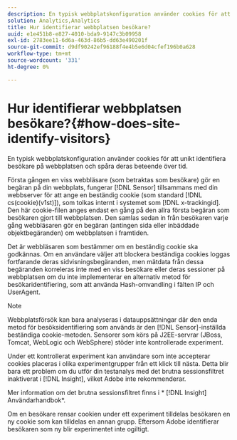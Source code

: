```yaml
---
description: En typisk webbplatskonfiguration använder cookies för att unikt identifiera besökare på webbplatsen och spåra deras beteende över tid.
solution: Analytics,Analytics
title: Hur identifierar webbplatsen besökare?
uuid: e1e451b8-e827-4010-bda9-9147c3b09958
exl-id: 2783ee11-6d6a-463d-86b5-dd63e490201f
source-git-commit: d9df90242ef96188f4e4b5e6d04cfef196b0a628
workflow-type: tm+mt
source-wordcount: '331'
ht-degree: 0%

---
```


# Hur identifierar webbplatsen besökare?{#how-does-site-identify-visitors}

En typisk webbplatskonfiguration använder cookies för att unikt identifiera besökare på webbplatsen och spåra deras beteende över tid.

Första gången en viss webbläsare (som betraktas som besökare) gör en begäran på din webbplats, fungerar [!DNL Sensor] tillsammans med din webbserver för att ange en beständig cookie (som standard [!DNL cs(cookie)(v1st)]), som tolkas internt i systemet som [!DNL x-trackingid]. Den här cookie-filen anges endast en gång på den allra första begäran som besökaren gjort till webbplatsen. Den samlas sedan in från besökaren varje gång webbläsaren gör en begäran (antingen sida eller inbäddade objektbegäranden) om webbplatsen i framtiden.

Det är webbläsaren som bestämmer om en beständig cookie ska godkännas. Om en användare väljer att blockera beständiga cookies loggas fortfarande deras sidvisningsbegäranden, men mätdata från dessa begäranden korreleras inte med en viss besökare eller deras sessioner på webbplatsen om du inte implementerar en alternativ metod för besökaridentifiering, som att använda Hash-omvandling i fälten IP och UserAgent.

>[!NOTE]
>
>Webbplatsförsök kan bara analyseras i datauppsättningar där den enda metod för besöksidentifiering som används är den [!DNL Sensor]-inställda beständiga cookie-metoden. Sensorer som körs på J2EE-servrar (JBoss, Tomcat, WebLogic och WebSphere) stöder inte kontrollerade experiment.

Under ett kontrollerat experiment kan användare som inte accepterar cookies placeras i olika experimentgrupper från ett klick till nästa. Detta blir bara ett problem om du utför din testanalys med det brutna sessionsfiltret inaktiverat i [!DNL Insight], vilket Adobe inte rekommenderar.

Mer information om det brutna sessionsfiltret finns i * [!DNL Insight] Användarhandbok*.

Om en besökare rensar cookien under ett experiment tilldelas besökaren en ny cookie som kan tilldelas en annan grupp. Eftersom Adobe identifierar besökaren som ny blir experimentet inte ogiltigt.
